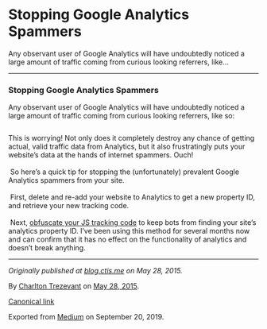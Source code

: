 Stopping Google Analytics Spammers
==================================

Any observant user of Google Analytics will have undoubtedly noticed a
large amount of traffic coming from curious looking referrers, like…

------------------------------------------------------------------------

### Stopping Google Analytics Spammers

Any observant user of Google Analytics will have undoubtedly noticed a
large amount of traffic coming from curious looking referrers, like so:

<figure>
<img src="https://cdn-images-1.medium.com/max/600/0*4biEyGuI4wZqVVUl.jpg" class="graf-image" alt="" />
</figure>

This is worrying! Not only does it completely destroy any chance of
getting actual, valid traffic data from Analytics, but it also
frustratingly puts your website’s data at the hands of internet
spammers. Ouch!  
   
 So here’s a quick tip for stopping the (unfortunately) prevalent Google
Analytics spammers from your site.  
   
 First, delete and re-add your website to Analytics to get a new
property ID, and retrieve your new tracking code.  
   
 Next,
<a href="http://www.jsobfuscate.com/" class="markup--anchor markup--p-anchor">obfuscate your JS tracking code</a>
to keep bots from finding your site’s analytics property ID. I’ve been
using this method for several months now and can confirm that it has no
effect on the functionality of analytics and doesn’t break anything.

------------------------------------------------------------------------

*Originally published at*
<a href="http://blog.ctis.me/2015/05/stopping-google-analytics-spammers.html" class="markup--anchor markup--p-anchor"><em>blog.ctis.me</em></a>
*on May 28, 2015.*

By
<a href="https://medium.com/@charltontrez" class="p-author h-card">Charlton Trezevant</a>
on [May 28, 2015](https://medium.com/p/fabf692d166e).

<a href="https://medium.com/@charltontrez/stopping-google-analytics-spammers-fabf692d166e" class="p-canonical">Canonical link</a>

Exported from [Medium](https://medium.com) on September 20, 2019.
